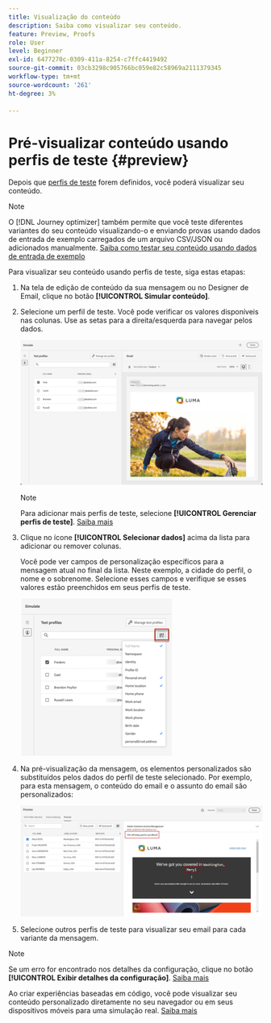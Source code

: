 ```yaml
---
title: Visualização do conteúdo
description: Saiba como visualizar seu conteúdo.
feature: Preview, Proofs
role: User
level: Beginner
exl-id: 6477270c-0309-411a-8254-c7ffc4419492
source-git-commit: 03cb3298c905766bc059e82c58969a2111379345
workflow-type: tm+mt
source-wordcount: '261'
ht-degree: 3%

---
```


# Pré-visualizar conteúdo usando perfis de teste {#preview}

<!--## Preview your content {#preview-content}-->

Depois que [perfis de teste](test-profiles.md) forem definidos, você poderá visualizar seu conteúdo.

>[!NOTE]
>
>O [!DNL Journey optimizer] também permite que você teste diferentes variantes do seu conteúdo visualizando-o e enviando provas usando dados de entrada de exemplo carregados de um arquivo CSV/JSON ou adicionados manualmente. [Saiba como testar seu conteúdo usando dados de entrada de exemplo](../test-approve/simulate-sample-input.md)

Para visualizar seu conteúdo usando perfis de teste, siga estas etapas:

1. Na tela de edição de conteúdo da sua mensagem ou no Designer de Email, clique no botão **[!UICONTROL Simular conteúdo]**.

1. Selecione um perfil de teste. Você pode verificar os valores disponíveis nas colunas. Use as setas para a direita/esquerda para navegar pelos dados.

   ![](../email/assets/preview-select-profile.png)

   >[!NOTE]
   >
   >Para adicionar mais perfis de teste, selecione **[!UICONTROL Gerenciar perfis de teste]**. [Saiba mais](test-profiles.md)

1. Clique no ícone **[!UICONTROL Selecionar dados]** acima da lista para adicionar ou remover colunas.

   Você pode ver campos de personalização específicos para a mensagem atual no final da lista. Neste exemplo, a cidade do perfil, o nome e o sobrenome. Selecione esses campos e verifique se esses valores estão preenchidos em seus perfis de teste.

   ![](../email/assets/preview-select-data.png)

1. Na pré-visualização da mensagem, os elementos personalizados são substituídos pelos dados do perfil de teste selecionado. Por exemplo, para esta mensagem, o conteúdo do email e o assunto do email são personalizados:

   ![](../email/assets/preview-test-profile.png)

1. Selecione outros perfis de teste para visualizar seu email para cada variante da mensagem.

>[!NOTE]
>
>Se um erro for encontrado nos detalhes da configuração, clique no botão **[!UICONTROL Exibir detalhes da configuração]**. [Saiba mais](../email/surface-personalization.md#check-configuration)

Ao criar experiências baseadas em código, você pode visualizar seu conteúdo personalizado diretamente no seu navegador ou em seus dispositivos móveis para uma simulação real. [Saiba mais](../code-based/create-code-based.md#preview-on-device)

